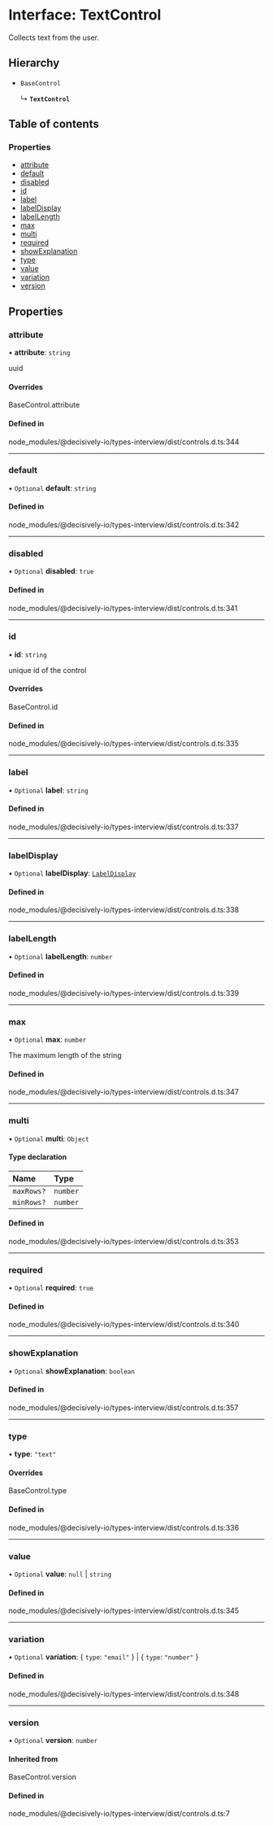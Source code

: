 # Interface: TextControl

Collects text from the user.

## Hierarchy

- `BaseControl`

  ↳ **`TextControl`**

## Table of contents

### Properties

- [attribute](../wiki/TextControl#attribute)
- [default](../wiki/TextControl#default)
- [disabled](../wiki/TextControl#disabled)
- [id](../wiki/TextControl#id)
- [label](../wiki/TextControl#label)
- [labelDisplay](../wiki/TextControl#labeldisplay)
- [labelLength](../wiki/TextControl#labellength)
- [max](../wiki/TextControl#max)
- [multi](../wiki/TextControl#multi)
- [required](../wiki/TextControl#required)
- [showExplanation](../wiki/TextControl#showexplanation)
- [type](../wiki/TextControl#type)
- [value](../wiki/TextControl#value)
- [variation](../wiki/TextControl#variation)
- [version](../wiki/TextControl#version)

## Properties

### attribute

• **attribute**: `string`

uuid

#### Overrides

BaseControl.attribute

#### Defined in

node_modules/@decisively-io/types-interview/dist/controls.d.ts:344

___

### default

• `Optional` **default**: `string`

#### Defined in

node_modules/@decisively-io/types-interview/dist/controls.d.ts:342

___

### disabled

• `Optional` **disabled**: ``true``

#### Defined in

node_modules/@decisively-io/types-interview/dist/controls.d.ts:341

___

### id

• **id**: `string`

unique id of the control

#### Overrides

BaseControl.id

#### Defined in

node_modules/@decisively-io/types-interview/dist/controls.d.ts:335

___

### label

• `Optional` **label**: `string`

#### Defined in

node_modules/@decisively-io/types-interview/dist/controls.d.ts:337

___

### labelDisplay

• `Optional` **labelDisplay**: [`LabelDisplay`](../wiki/Exports#labeldisplay)

#### Defined in

node_modules/@decisively-io/types-interview/dist/controls.d.ts:338

___

### labelLength

• `Optional` **labelLength**: `number`

#### Defined in

node_modules/@decisively-io/types-interview/dist/controls.d.ts:339

___

### max

• `Optional` **max**: `number`

The maximum length of the string

#### Defined in

node_modules/@decisively-io/types-interview/dist/controls.d.ts:347

___

### multi

• `Optional` **multi**: `Object`

#### Type declaration

| Name | Type |
| :------ | :------ |
| `maxRows?` | `number` |
| `minRows?` | `number` |

#### Defined in

node_modules/@decisively-io/types-interview/dist/controls.d.ts:353

___

### required

• `Optional` **required**: ``true``

#### Defined in

node_modules/@decisively-io/types-interview/dist/controls.d.ts:340

___

### showExplanation

• `Optional` **showExplanation**: `boolean`

#### Defined in

node_modules/@decisively-io/types-interview/dist/controls.d.ts:357

___

### type

• **type**: ``"text"``

#### Overrides

BaseControl.type

#### Defined in

node_modules/@decisively-io/types-interview/dist/controls.d.ts:336

___

### value

• `Optional` **value**: ``null`` \| `string`

#### Defined in

node_modules/@decisively-io/types-interview/dist/controls.d.ts:345

___

### variation

• `Optional` **variation**: \{ `type`: ``"email"``  } \| \{ `type`: ``"number"``  }

#### Defined in

node_modules/@decisively-io/types-interview/dist/controls.d.ts:348

___

### version

• `Optional` **version**: `number`

#### Inherited from

BaseControl.version

#### Defined in

node_modules/@decisively-io/types-interview/dist/controls.d.ts:7
